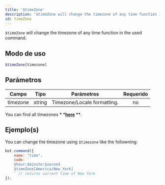 ```yaml
---
title: '$timeZone'
description: '$timeZone will change the timezone of any time function in the used command.'
id: timeZone
---
```


`$timeZone` will change the timezone of any time function in the used command.

## Modo de uso

```php
$timeZone[timezone]
```

## Parámetros

| Campo    | Tipo   | Parámetros                  | Requerido |
| -------- | ------ | --------------------------- |:---------:|
| timezone | string | Timezone/Locale formatting. |    no     |

You can find all timezones __* *[here](https://gist.githubusercontent.com/diogocapela/12c6617fc87607d11fd62d2a4f42b02a/raw/8b5abde6f9c7d5570df3a2aa22325d7d20a8b5d7/moment-js-timezones.txt) **__.

## Ejemplo(s)

You can change the timezone using `$timezone` like the followning:

```javascript
bot.command({
    name: "time",
    code: `
    $hour:$minute:$second
    $timeZone[America/New_York]
    ` // returns current time of New York
});
```